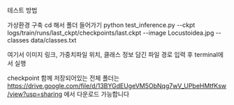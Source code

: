 테스트 방법

가상환경 구축
cd 해서 폴더 들어가기
python test_inference.py --ckpt logs/train/runs/last_ckpt/checkpoints/last.ckpt --image Locustoidea.jpg --classes data/classes.txt

여기서 이미지 링크, 가중치파일 위치, 클래스 정보 담긴 파일 경로 입력 후 terminal에서 실행


checkpoint 함께 저장되어있는 전체 폴더는 https://drive.google.com/file/d/13BYGdEUgeVM5ObNqg7wV_UPbeHMtfKsw/view?usp=sharing 에서 다운로드 가능합니다
